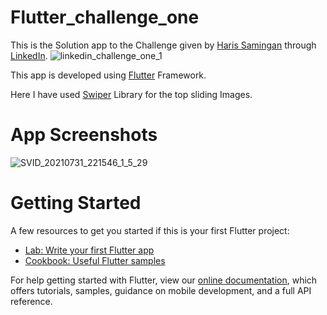 
# Flutter_challenge_one

This is the Solution app to the Challenge given by [Haris Samingan](https://github.com/happyharis) through [LinkedIn](https://www.linkedin.com/posts/haris-samingan_design2flutter-flutterdev-flutter-activity-6795957593329295360-swyi/).
![linkedin_challenge_one_1](https://user-images.githubusercontent.com/68677462/127598437-7a227a9d-23b8-42e3-8d9c-71dd8485001c.png)


This app is developed using [Flutter](https://github.com/flutter/flutter) Framework.



Here I have used [Swiper](https://github.com/best-flutter/flutter_swiper) Library for the top sliding Images.

# App Screenshots
![SVID_20210731_221546_1_5_29](https://user-images.githubusercontent.com/68677462/127869100-6c737e29-2a87-4703-a1d8-55d908b4843d.gif)


# Getting Started

A few resources to get you started if this is your first Flutter project:

- [Lab: Write your first Flutter app](https://flutter.dev/docs/get-started/codelab)
- [Cookbook: Useful Flutter samples](https://flutter.dev/docs/cookbook)

For help getting started with Flutter, view our
[online documentation](https://flutter.dev/docs), which offers tutorials,
samples, guidance on mobile development, and a full API reference.
